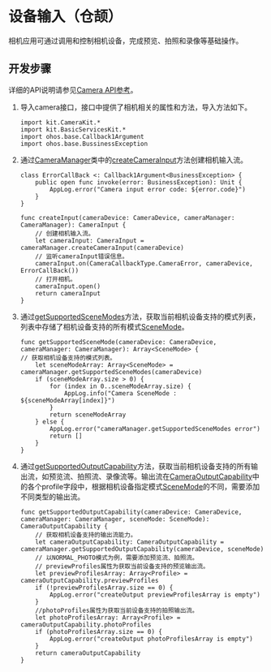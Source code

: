 # 设备输入（仓颉）

相机应用可通过调用和控制相机设备，完成预览、拍照和录像等基础操作。

## 开发步骤

详细的API说明请参见[Camera API参考](../../../../API_Reference/source_zh_cn/apis/CameraKit/cj-apis-multimedia-camera.md)。

1. 导入camera接口，接口中提供了相机相关的属性和方法，导入方法如下。

    <!-- compile -->

    ```cangjie
    import kit.CameraKit.*
    import kit.BasicServicesKit.*
    import ohos.base.Callback1Argument
    import ohos.base.BussinessException
    ```

2. 通过[CameraManager](../../../../API_Reference/source_zh_cn/apis/CameraKit/cj-apis-multimedia-camera.md#class-cameramanager)类中的[createCameraInput](../../../../API_Reference/source_zh_cn/apis/CameraKit/cj-apis-multimedia-camera.md#func-createcamerainputcameradevice)方法创建相机输入流。

    <!-- compile -->

    ```cangjie
    class ErrorCallBack <: Callback1Argument<BusinessException> {
        public open func invoke(error: BusinessException): Unit {
            AppLog.error("Camera input error code: ${error.code}")
        }
    }

    func createInput(cameraDevice: CameraDevice, cameraManager: CameraManager): CameraInput {
        // 创建相机输入流。
        let cameraInput: CameraInput = cameraManager.createCameraInput(cameraDevice)
        // 监听cameraInput错误信息。
        cameraInput.on(CameraCallbackType.CameraError, cameraDevice, ErrorCallBack())
        // 打开相机。
        cameraInput.open()
        return cameraInput
    }
    ```

3. 通过[getSupportedSceneModes](../../../../API_Reference/source_zh_cn/apis/CameraKit/cj-apis-multimedia-camera.md#func-getsupportedscenemodescameradevice)方法，获取当前相机设备支持的模式列表，列表中存储了相机设备支持的所有模式[SceneMode](../../../../API_Reference/source_zh_cn/apis/CameraKit/cj-apis-multimedia-camera.md#enum-scenemode)。

    <!-- compile -->

    ```cangjie
    func getSupportedSceneMode(cameraDevice: CameraDevice, cameraManager: CameraManager): Array<SceneMode> {
    // 获取相机设备支持的模式列表。
        let sceneModeArray: Array<SceneMode> = cameraManager.getSupportedSceneModes(cameraDevice)
        if (sceneModeArray.size > 0) {
            for (index in 0..sceneModeArray.size) {
                AppLog.info("Camera SceneMode : ${sceneModeArray[index]}")
            }
            return sceneModeArray
        } else {
            AppLog.error("cameraManager.getSupportedSceneModes error")
            return []
        }
    }
    ```

4. 通过[getSupportedOutputCapability](../../../../API_Reference/source_zh_cn/apis/CameraKit/cj-apis-multimedia-camera.md#func-getsupportedoutputcapabilitycameradevice-scenemode)方法，获取当前相机设备支持的所有输出流，如预览流、拍照流、录像流等。输出流在[CameraOutputCapability](../../../../API_Reference/source_zh_cn/apis/CameraKit/cj-apis-multimedia-camera.md#struct-cameraoutputcapability)中的各个profile字段中，根据相机设备指定模式[SceneMode](../../../../API_Reference/source_zh_cn/apis/CameraKit/cj-apis-multimedia-camera.md#enum-scenemode)的不同，需要添加不同类型的输出流。

    <!-- compile -->

    ```cangjie
    func getSupportedOutputCapability(cameraDevice: CameraDevice, cameraManager: CameraManager, sceneMode: SceneMode): CameraOutputCapability {
        // 获取相机设备支持的输出流能力。
        let cameraOutputCapability: CameraOutputCapability = cameraManager.getSupportedOutputCapability(cameraDevice, sceneMode)
        // 以NORMAL_PHOTO模式为例，需要添加预览流、拍照流。
        // previewProfiles属性为获取当前设备支持的预览输出流。
        let previewProfilesArray: Array<Profile> = cameraOutputCapability.previewProfiles
        if (!previewProfilesArray.size == 0) {
            AppLog.error("createOutput previewProfilesArray is empty")
        }
        //photoProfiles属性为获取当前设备支持的拍照输出流。
        let photoProfilesArray: Array<Profile> = cameraOutputCapability.photoProfiles
        if (photoProfilesArray.size == 0) {
            AppLog.error("createOutput photoProfilesArray is empty")
        }
        return cameraOutputCapability
    }
    ```
